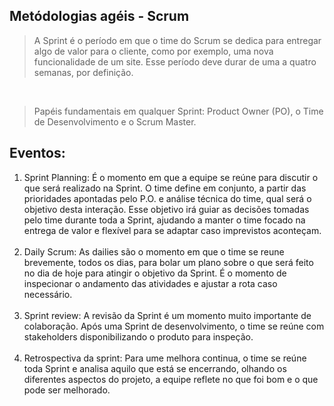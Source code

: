 ## Metódologias agéis - Scrum

>A Sprint é o período em que o time do Scrum se dedica para entregar algo de valor para o cliente, como por exemplo, uma nova funcionalidade de um site. Esse período deve durar de uma a quatro semanas, por definição.

<br>

>Papéis fundamentais em qualquer Sprint: Product Owner (PO), o Time de Desenvolvimento e o Scrum Master.

<h2>Eventos:</h2>
<ol>
    <li>
        Sprint Planning: É o momento em que a equipe se reúne para discutir o que será realizado na Sprint. O time define em conjunto, a partir das prioridades apontadas pelo          P.O. e análise técnica do time, qual será o objetivo desta interação. Esse objetivo irá guiar as decisões tomadas pelo time durante toda a Sprint, ajudando a manter o          time focado na entrega de valor e flexível para se adaptar caso imprevistos aconteçam. 
    </li><br>
    <li>
        Daily Scrum: As dailies são o momento em que o time se reune brevemente, todos os dias, para bolar um plano sobre o que será feito no dia de hoje para atingir o               objetivo da Sprint. É o momento de inspecionar o andamento das atividades e ajustar a rota caso necessário.
    </li><br>
    <li>
        Sprint review: A revisão da Sprint é um momento muito importante de colaboração. Após uma Sprint de desenvolvimento, o time se reúne com stakeholders disponibilizando          o produto para inspeção. 
    </li><br>
    <li>
        Retrospectiva da sprint: Para ume melhora continua, o time se reúne toda Sprint e analisa aquilo que está se 
        encerrando, olhando os diferentes aspectos do projeto, a equipe reflete no que foi bom e o que pode ser melhorado.
    </li>
</ol>
